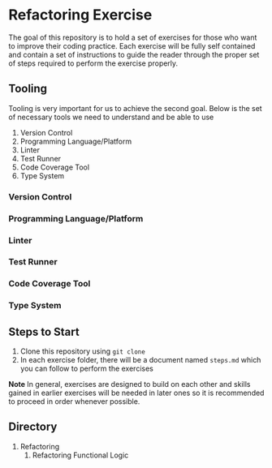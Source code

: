 # Refactoring Exercise

The goal of this repository is to hold a set of exercises for those who want to improve their coding practice. Each exercise will be fully self contained and contain a set of instructions to guide the reader through the proper set of steps required to perform the exercise properly.

## Tooling

Tooling is very important for us to achieve the second goal. Below is the set of necessary tools we need to understand and be able to use

1. Version Control
2. Programming Language/Platform
3. Linter
4. Test Runner
5. Code Coverage Tool
6. Type System

### Version Control

### Programming Language/Platform

### Linter

### Test Runner

### Code Coverage Tool

### Type System

## Steps to Start

1. Clone this repository using `git clone`
2. In each exercise folder, there will be a document named `steps.md` which you can follow to perform the exercises

**Note** In general, exercises are designed to build on each other and skills gained in earlier exercises will be needed in later ones so it is recommended to proceed in order whenever possible.

## Directory

1. Refactoring
    1. Refactoring Functional Logic